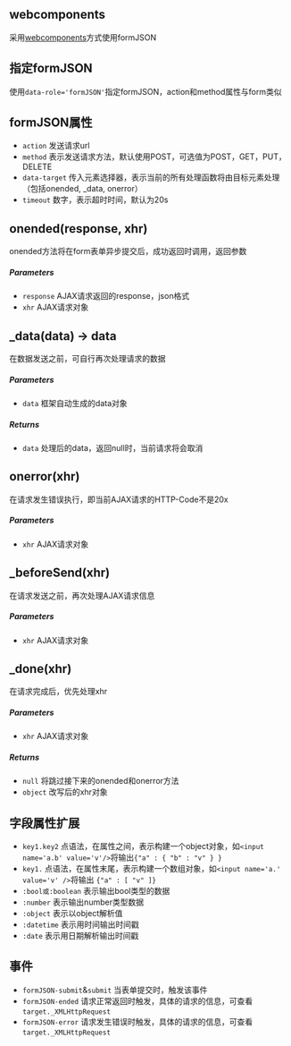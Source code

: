 ## webcomponents
采用[webcomponents](https://zhoukekestar.github.io/webcomponents/components/form-json/demo.html)方式使用formJSON

## 指定formJSON
使用`data-role='formJSON'`指定formJSON，action和method属性与form类似

## formJSON属性
* `action` 发送请求url
* `method` 表示发送请求方法，默认使用POST，可选值为POST，GET，PUT，DELETE
* `data-target` 传入元素选择器，表示当前的所有处理函数将由目标元素处理（包括onended, _data, onerror）
* `timeout` 数字，表示超时时间，默认为20s

## onended(response, xhr)
onended方法将在form表单异步提交后，成功返回时调用，返回参数
##### Parameters
* `response` AJAX请求返回的response，json格式
* `xhr` AJAX请求对象


## _data(data) -> data
在数据发送之前，可自行再次处理请求的数据
##### Parameters
* `data` 框架自动生成的data对象

##### Returns
* `data` 处理后的data，返回null时，当前请求将会取消


## onerror(xhr)
在请求发生错误执行，即当前AJAX请求的HTTP-Code不是20x
##### Parameters
* `xhr` AJAX请求对象


## _beforeSend(xhr)
在请求发送之前，再次处理AJAX请求信息
##### Parameters
* `xhr` AJAX请求对象

## _done(xhr)
在请求完成后，优先处理xhr
##### Parameters
* `xhr` AJAX请求对象
##### Returns
* `null` 将跳过接下来的onended和onerror方法
* `object` 改写后的xhr对象


## 字段属性扩展
* `key1.key2` 点语法，在属性之间，表示构建一个object对象，如`<input name='a.b' value='v'/>`将输出`{"a" : { "b" : "v" } }`
* `key1.` 点语法，在属性末尾，表示构建一个数组对象，如`<input name='a.' value='v' />`将输出 `{"a" : [ "v" ]}`
* `:bool或:boolean` 表示输出bool类型的数据
* `:number` 表示输出number类型数据
* `:object` 表示以object解析值
* `:datetime` 表示用时间输出时间戳
* `:date` 表示用日期解析输出时间戳

## 事件
* `formJSON-submit`&`submit` 当表单提交时，触发该事件
* `formJSON-ended` 请求正常返回时触发，具体的请求的信息，可查看`target._XMLHttpRequest`
* `formJSON-error` 请求发生错误时触发，具体的请求的信息，可查看`target._XMLHttpRequest`
